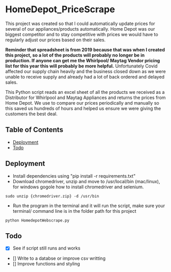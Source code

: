 # HomeDepot_PriceScrape
This project was created so that I could automatically update prices for several of our appliances/products automatically. Home Depot was our biggest competitor and to stay competitive with prices we would have to regularly adjust our prices based on their sales. 

**Reminder that spreadsheet is from 2019 because that was when I created this project, so a lot of the products will probably no longer be in production. If anyone can get me the Whirlpool/ Maytag Vendor pricing list for this year this will probably be more helpful.**  Unfortunately Covid affected our supply chain heavily and the business closed down as we were unable to receive supply and already had a lot of back ordered and delayed sales.


This Python script reads an excel sheet of all the products we received as a Distributor for Whirlpool and Maytag Appliances and returns the prices from Home Depot. We use to compare our prices periodically and manually so this saved us hundreds of hours and helped us ensure we were giving the customers the best deal.


## Table of Contents
* [Deployment](#deployment)
* [Todo](#todo)

## Deployment
* Install dependencies using "pip install -r requirements.txt"
* Download chromedriver, unzip and move to /usr/local/bin (mac/linux), for windows gogole how to install chromedriver and selenium.
```
sudo unzip {chromedriver.zip} -d /usr/bin
```
* Run the program in the terminal and it will run the script, make sure your terminal/ command line is in the folder path for this project
```
python HomedepotWebscrape.py
```

## Todo
* [x] See if script still runs and works
* [] Write to a databse or improve csv writting
* [] Improve functions and styling 